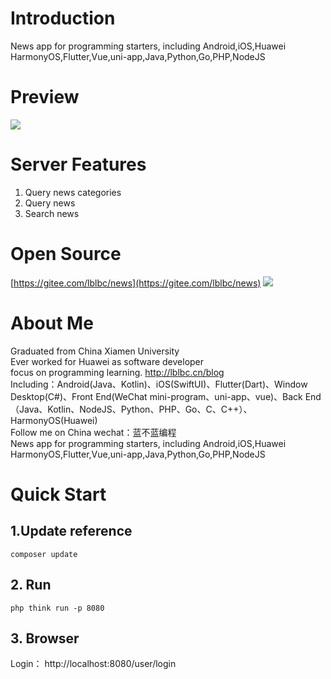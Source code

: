 # Introduction
News app for programming starters, including Android,iOS,Huawei HarmonyOS,Flutter,Vue,uni-app,Java,Python,Go,PHP,NodeJS


# Preview
![](https://img-blog.csdnimg.cn/1d636de117a54716a70c1ef2ebc21c9e.png)
# Server Features
 1. Query news categories
 2. Query news
 3. Search news

# Open Source
[https://gitee.com/lblbc/news](https://gitee.com/lblbc/news)
![](https://img-blog.csdnimg.cn/2f0b2bfe7c724d32bb3b3c938791c143.png)


# About Me
Graduated from China Xiamen University  
Ever worked for Huawei as software developer  
focus on programming learning. http://lblbc.cn/blog  
Including：Android(Java、Kotlin)、iOS(SwiftUI)、Flutter(Dart)、Window Desktop(C#)、Front End(WeChat mini-program、uni-app、vue)、Back End（Java、Kotlin、NodeJS、Python、PHP、Go、C、C++）、HarmonyOS(Huawei)  
Follow me on China wechat：蓝不蓝编程  
News app for programming starters, including Android,iOS,Huawei HarmonyOS,Flutter,Vue,uni-app,Java,Python,Go,PHP,NodeJS

# Quick Start
## 1.Update reference
```
composer update
```

## 2. Run
```
php think run -p 8080
```
## 3. Browser
Login：
http://localhost:8080/user/login